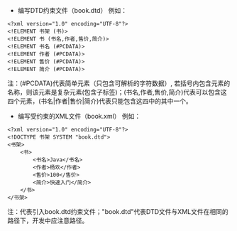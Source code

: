 * 编写DTD约束文件（book.dtd）
例如：
```
<?xml version="1.0" encoding="UTF-8"?>
<!ELEMENT 书架 (书)>
<!ELEMENT 书 (书名,作者,售价,简介)>
<!ELEMENT 书名 (#PCDATA)>
<!ELEMENT 作者 (#PCDATA)>
<!ELEMENT 售价 (#PCDATA)>
<!ELEMENT 简介 (#PCDATA)>
```
注：(#PCDATA)代表简单元素（只包含可解析的字符数据）, 若括号内包含元素的名称，则该元素是复杂元素(包含子标签)；(书名,作者,售价,简介)代表可以包含这四个元素，(书名|作者|售价|简介)代表只能包含这四中的其中一个。

* 编写受约束的XML文件（book.xml）
例如：
```
<?xml version="1.0" encoding="UTF-8"?>
<!DOCTYPE 书架 SYSTEM "book.dtd">
<书架>
	<书>
		<书名>Java</书名>
		<作者>杨欢</作者>
		<售价>100</售价>
		<简介>快速入门</简介>
	</书>
</书架>
```
注：<!DOCTYPE 书架 SYSTEM "book.dtd">代表引入book.dtd约束文件；"book.dtd"代表DTD文件与XML文件在相同的路径下，开发中应注意路径。
	 

